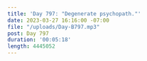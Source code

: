 ```yaml
---
title: 'Day 797: "Degenerate psychopath."'
date: 2023-03-27 16:16:00 -07:00
file: "/uploads/Day-B797.mp3"
post: Day 797
duration: '00:05:18'
length: 4445052
---
```


